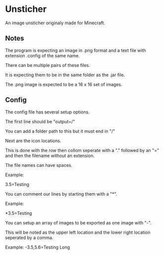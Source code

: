# Unsticher
An image unsticher originaly made for Minecraft.

## Notes
The program is expecting an image in .png format and a text file with extension .config of the same name.

There can be multiple pairs of these files.

It is expecting them to be in the same folder as the .jar file.

The .png image is expected to be a 16 x 16 set of images.

## Config
The config file has several setup options.

The first line should be "output=/"

You can add a folder path to this but it must end in "/"


Next are the icon locations.

This is done with the row then collom seperate with a "." followed by an "=" and then the filename without an extension.

The file names can have spaces.

Example:

3.5=Testing


You can comment our lines by starting them with a "*".

Example:

*3.5=Testing


You can setup an array of images to be exported as one image with "-".

This will be noted as the upper left location and the lower right location seperated by a comma.

Example:
-3.5,5.6=Testing Long
